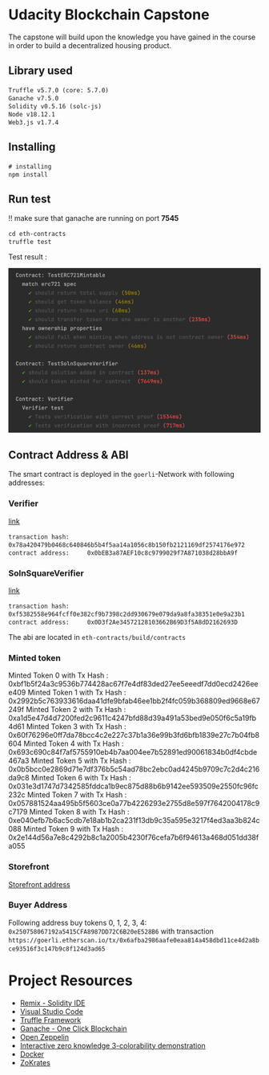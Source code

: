 # Udacity Blockchain Capstone

The capstone will build upon the knowledge you have gained in the course in order to build a decentralized housing product. 

## Library used
```
Truffle v5.7.0 (core: 5.7.0)
Ganache v7.5.0
Solidity v0.5.16 (solc-js)
Node v18.12.1
Web3.js v1.7.4
```

## Installing

```
# installing
npm install
```


## Run test 
!! make sure that ganache are running on port **7545**
```
cd eth-contracts
truffle test
```

Test result : 

![test_result.png](images%2Ftest_result.png)


## Contract Address & ABI
The smart contract is deployed in the `goerli`-Network with following addresses:

### Verifier
[link](https://goerli.etherscan.io/address/0x0bEB3a87AEF10c8c9799029f7A871038d28bbA9f)
```
transaction hash:     0x78a420479b0468c640846b5b4f5aa14a1056c8b150fb2121169df2574176e972
contract address:     0x0bEB3a87AEF10c8c9799029f7A871038d28bbA9f
```

### SolnSquareVerifier
[link](https://goerli.etherscan.io/address/0x0D3f2Ae34572128103662B69D3f5A8dD2162693D)
```
transaction hash:     0xf5382558e964fcff0e382cf9b7398c2dd930679e079da9a8fa38351e0e9a23b1
contract address:     0x0D3f2Ae34572128103662B69D3f5A8dD2162693D
```

The abi are located in `eth-contracts/build/contracts`

### Minted token 
Minted Token 0 with Tx Hash : 0xbf1b5f24a3c9536b774428ac67f7e4df83ded27ee5eeedf7dd0ecd2426eee409
Minted Token 1 with Tx Hash : 0x2992b5c763933616daa41dfe9bfab46ee1bb2f4fc059b368809ed9668e67249f
Minted Token 2 with Tx Hash : 0xa1d5e47d4d7200fed2c9611c4247bfd88d39a491a53bed9e050f6c5a19fb4d61
Minted Token 3 with Tx Hash : 0x60f76296e0ff7da78bcc4c2e227c37b1a36e99b3fd6bfb1839e27c7b04fb8604
Minted Token 4 with Tx Hash : 0x693c690c84f7af5755910eb4b7aa004ee7b52891ed90061834b0df4cbde467a3
Minted Token 5 with Tx Hash : 0x0b5bcc0e2869d71e7df376b5c54ad78bc2ebc0ad4245b9709c7c2d4c216da9c8
Minted Token 6 with Tx Hash : 0x031e3d1747d7342585fddca1b9ec875d88b6b9142ee593509e2550fc96fc232c
Minted Token 7 with Tx Hash : 0x057881524aa495b5f5603ce0a77b4226293e2755d8e597f7642004178c9c7179
Minted Token 8 with Tx Hash : 0xe040efb7b6ac5cdb7e18ab1b2ca231f13db9c35a595e3217f4ed3aa3b824c088
Minted Token 9 with Tx Hash : 0x2e144d56a7e8c4292b8c1a2005b4230f76cefa7b6f94613a468d051dd38fa055

### Storefront 
[Storefront address](https://testnets.opensea.io/collection/unidentified-contract-ywyb7mk3u1?search[sortAscending]=true&search[sortBy]=UNIT_PRICE)

### Buyer Address
Following address buy tokens 0, 1, 2, 3, 4: `0x250758067192a5415CFA8987DD72C6B20eE528B6` with transaction `https://goerli.etherscan.io/tx/0x6afba2986aafe0eaa814a458dbd11ce4d2a8bce93516f3c147b9c8f124d3ad65`

# Project Resources

* [Remix - Solidity IDE](https://remix.ethereum.org/)
* [Visual Studio Code](https://code.visualstudio.com/)
* [Truffle Framework](https://truffleframework.com/)
* [Ganache - One Click Blockchain](https://truffleframework.com/ganache)
* [Open Zeppelin ](https://openzeppelin.org/)
* [Interactive zero knowledge 3-colorability demonstration](http://web.mit.edu/~ezyang/Public/graph/svg.html)
* [Docker](https://docs.docker.com/install/)
* [ZoKrates](https://github.com/Zokrates/ZoKrates)
